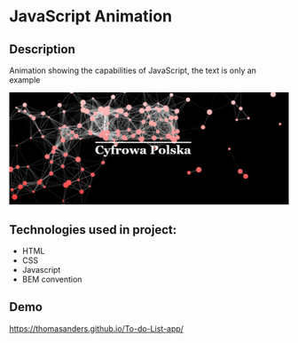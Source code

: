 

# JavaScript Animation
## Description
Animation showing the capabilities of JavaScript, the text is only an example

![Screen](https://github.com/thomasanders/Cyber-Poland-logo/blob/main/ps.png)
## Technologies used in project:
- HTML
- CSS
- Javascript
- BEM convention
## Demo
https://thomasanders.github.io/To-do-List-app/
